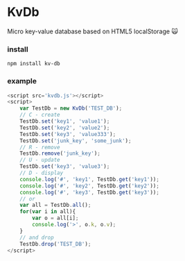# KvDb
Micro key-value database based on HTML5 localStorage :scream_cat:

### install
```npm install kv-db```

### example
```javascript
<script src='kvdb.js'></script>
<script>
    var TestDb = new KvDb('TEST_DB');
    // C - create
    TestDb.set('key1', 'value1');
    TestDb.set('key2', 'value2');
    TestDb.set('key3', 'value333');
    TestDb.set('junk_key', 'some_junk');
    // R - remove
    TestDb.remove('junk_key');
    // U - update
    TestDb.set('key3', 'value3');
    // D - display
    console.log('#', 'key1', TestDb.get('key1'));
    console.log('#', 'key2', TestDb.get('key2'));
    console.log('#', 'key3', TestDb.get('key3'));
    // or
    var all = TestDb.all();
    for(var i in all){
        var o = all[i];
        console.log('>', o.k, o.v);
    }
    // and drop
    TestDb.drop('TEST_DB');
</script>
```

